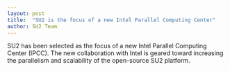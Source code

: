 ```yaml
---
layout: post
title:  "SU2 is the focus of a new Intel Parallel Computing Center"
author: SU2 Team
---
```


SU2 has been selected as the focus of a new Intel Parallel Computing Center (IPCC). The new collaboration with Intel is geared toward increasing the parallelism and scalability of the open-source SU2 platform.

